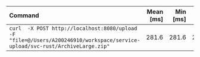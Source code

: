 | Command | Mean [ms] | Min [ms] | Max [ms] | Relative |
|:---|---:|---:|---:|---:|
| `curl  -X POST http://localhost:8080/upload -F "file=@/Users/A200246910/workspace/service-upload/svc-rust/ArchiveLarge.zip"` | 281.6 | 281.6 | 281.6 | 1.00 |
